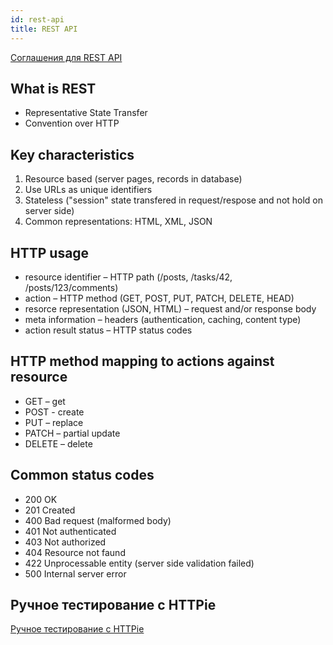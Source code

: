 ```yaml
---
id: rest-api
title: REST API
---
```


[Соглашения для REST API](https://youtu.be/FRNeMnPMPx0)

## What is REST
* Representative State Transfer
* Convention over HTTP

## Key characteristics
1. Resource based (server pages, records in database)
2. Use URLs as unique identifiers
3. Stateless ("session" state transfered in request/respose and not hold on server side)
4. Common representations: HTML, XML, JSON

## HTTP usage
* resource identifier – HTTP path (/posts, /tasks/42, /posts/123/comments)
* action – HTTP method (GET, POST, PUT, PATCH, DELETE, HEAD)
* resorce representation (JSON, HTML) – request and/or response body
* meta information – headers (authentication, caching, content type)
* action result status – HTTP status codes

## HTTP method mapping to actions against resource
* GET – get
* POST - create
* PUT – replace
* PATCH – partial update
* DELETE – delete

## Common status codes
* 200 OK
* 201 Created
* 400 Bad request (malformed body)
* 401 Not authenticated
* 403 Not authorized
* 404 Resource not faund
* 422 Unprocessable entity (server side validation failed)
* 500 Internal server error

## Ручное тестирование с HTTPie

[Ручное тестирование с HTTPie](https://youtu.be/ykhazqtoQY4)